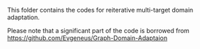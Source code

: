 This folder contains the codes for reiterative multi-target domain adaptation. 

Please note that a significant part of the code is borrowed from https://github.com/Evgeneus/Graph-Domain-Adaptaion 
